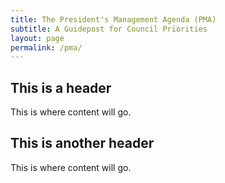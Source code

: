 ```yaml
---
title: The President's Management Agenda (PMA)
subtitle: A Guidepost for Council Priorities
layout: page
permalink: /pma/
---
```


## This is a header

This is where content will go.

## This is another header

This is where content will go.
